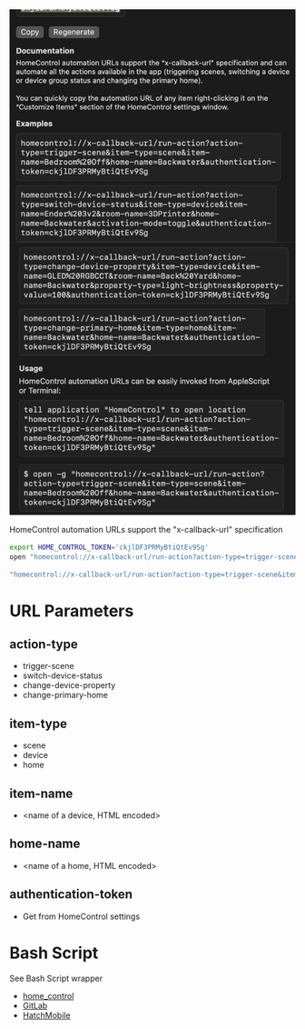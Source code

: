 

<img src="images/home_control_api.png" width="512">

HomeControl automation URLs support the "x-callback-url" specification


```sh
export HOME_CONTROL_TOKEN='ckjlDF3PRMyBtiQtEv9Sg'
open "homecontrol://x-callback-url/run-action?action-type=trigger-scene&item-type=scene&item-name=Bedroom%20Off&home-name=Backwater&authentication-token=${HOME_CONTROL_TOKEN}"
```
```sh
"homecontrol://x-callback-url/run-action?action-type=trigger-scene&item-type=scene&item-name=Bedroom%20Off&home-name=Backwater&authentication-token=${HOME_CONTROL_TOKEN}"
```

# URL Parameters

## action-type
* trigger-scene
* switch-device-status
* change-device-property
* change-primary-home

## item-type
* scene
* device
* home

## item-name
* <name of a device, HTML encoded>

## home-name
* <name of a home, HTML encoded>

## authentication-token
* Get from HomeControl settings

# Bash Script
See Bash Script wrapper
* [home_control](/Users/zakkhoyt/.zsh_home/scripts/scripts/home/home_control)
* [GitLab](https://gitlab.com/zakkhoyt/zsh_home/-/blob/main/backup/shell/home/home_control)
* [HatchMobile](https://github.com/hatch-mobile/zakk_scripts/blob/main/shell/home/home_control)